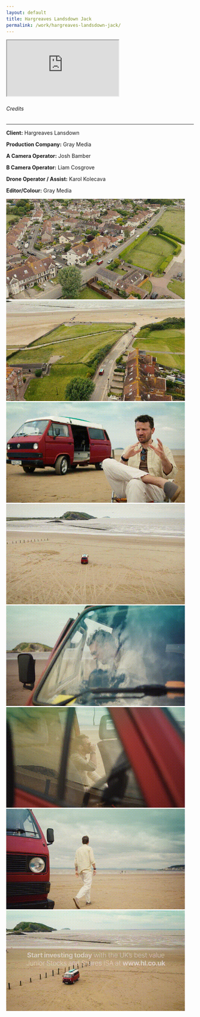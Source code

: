 ```yaml
---
layout: default
title: Hargreaves Landsdown Jack
permalink: /work/hargreaves-landsdown-jack/
---
```


<div class="container mt-5 pt-5">
<div class="ratio ratio-16x9 mb-5">
  <iframe src="https://www.youtube.com/embed/MkD6RoTALb4?controls=0&modestbranding=1&rel=0&iv_load_policy=3&fs=0&disablekb=1" title="Hargreaves Lansdown Jack" allowfullscreen></iframe>
</div>

<div class="credits-section my-5">
  <div class="position-relative mb-4">
    <h6 class="credits-heading text-uppercase fw-normal text-muted mb-2">Credits</h6>
    <hr class="credits-line">
    <div class="credits-line-highlight"></div>
  </div>

  <p class="mb-2"><strong>Client:</strong> Hargreaves Lansdown</p>
  <p class="mb-2"><strong>Production Company:</strong> Gray Media</p>
  <p class="mb-2"><strong>A Camera Operator:</strong> Josh Bamber</p>
  <p class="mb-2"><strong>B Camera Operator:</strong> Liam Cosgrove</p>
  <p class="mb-2"><strong>Drone Operator / Assist:</strong> Karol Kolecava</p>
  <p class="mb-2"><strong>Editor/Colour:</strong> Gray Media</p>
</div>

<div class="row g-4">
  <div class="col-md-4"><img src="/assets/gifs/jack_001.gif" class="grid-image" alt="GIF 1"></div>
  <div class="col-md-4"><img src="/assets/gifs/jack_002.gif" class="grid-image" alt="GIF 2"></div>
  <div class="col-md-4"><img src="/assets/gifs/jack_003.gif" class="grid-image" alt="GIF 3"></div>
  <div class="col-md-4"><img src="/assets/gifs/jack_004.gif" class="grid-image" alt="GIF 4"></div>
  <div class="col-md-4"><img src="/assets/gifs/jack_005.gif" class="grid-image" alt="GIF 5"></div>
  <div class="col-md-4"><img src="/assets/gifs/jack_006.gif" class="grid-image" alt="GIF 6"></div>
  <div class="col-md-4"><img src="/assets/gifs/jack_007.gif" class="grid-image" alt="GIF 7"></div>
  <div class="col-md-4"><img src="/assets/gifs/jack_008.gif" class="grid-image" alt="GIF 8"></div>
</div>